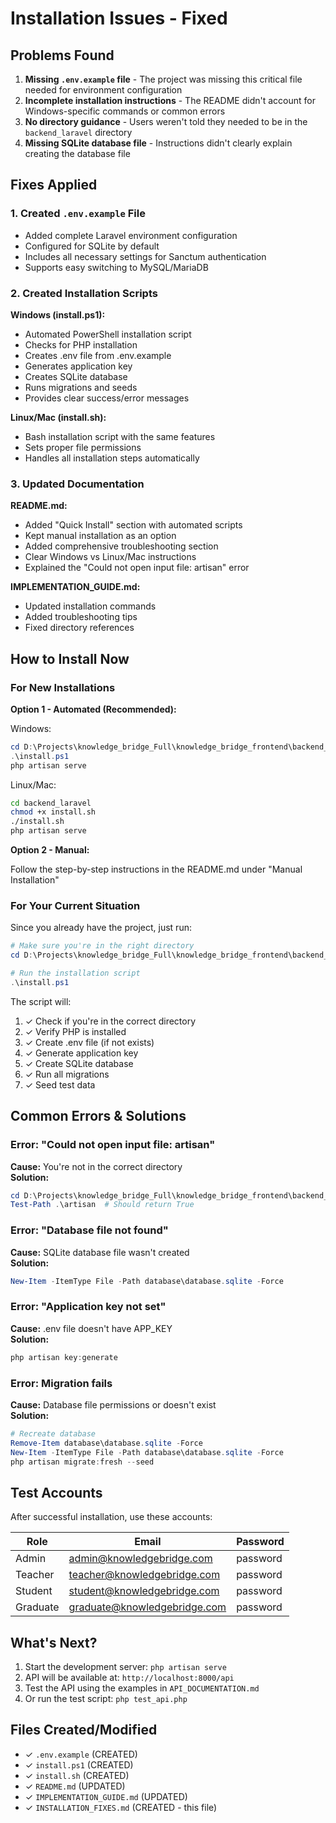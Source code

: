 # Installation Issues - Fixed

## Problems Found

1. **Missing `.env.example` file** - The project was missing this critical file needed for environment configuration
2. **Incomplete installation instructions** - The README didn't account for Windows-specific commands or common errors
3. **No directory guidance** - Users weren't told they needed to be in the `backend_laravel` directory
4. **Missing SQLite database file** - Instructions didn't clearly explain creating the database file

## Fixes Applied

### 1. Created `.env.example` File
- Added complete Laravel environment configuration
- Configured for SQLite by default
- Includes all necessary settings for Sanctum authentication
- Supports easy switching to MySQL/MariaDB

### 2. Created Installation Scripts

**Windows (install.ps1):**
- Automated PowerShell installation script
- Checks for PHP installation
- Creates .env file from .env.example
- Generates application key
- Creates SQLite database
- Runs migrations and seeds
- Provides clear success/error messages

**Linux/Mac (install.sh):**
- Bash installation script with the same features
- Sets proper file permissions
- Handles all installation steps automatically

### 3. Updated Documentation

**README.md:**
- Added "Quick Install" section with automated scripts
- Kept manual installation as an option
- Added comprehensive troubleshooting section
- Clear Windows vs Linux/Mac instructions
- Explained the "Could not open input file: artisan" error

**IMPLEMENTATION_GUIDE.md:**
- Updated installation commands
- Added troubleshooting tips
- Fixed directory references

## How to Install Now

### For New Installations

**Option 1 - Automated (Recommended):**

Windows:
```powershell
cd D:\Projects\knowledge_bridge_Full\knowledge_bridge_frontend\backend_laravel
.\install.ps1
php artisan serve
```

Linux/Mac:
```bash
cd backend_laravel
chmod +x install.sh
./install.sh
php artisan serve
```

**Option 2 - Manual:**

Follow the step-by-step instructions in the README.md under "Manual Installation"

### For Your Current Situation

Since you already have the project, just run:

```powershell
# Make sure you're in the right directory
cd D:\Projects\knowledge_bridge_Full\knowledge_bridge_frontend\backend_laravel

# Run the installation script
.\install.ps1
```

The script will:
1. ✓ Check if you're in the correct directory
2. ✓ Verify PHP is installed
3. ✓ Create .env file (if not exists)
4. ✓ Generate application key
5. ✓ Create SQLite database
6. ✓ Run all migrations
7. ✓ Seed test data

## Common Errors & Solutions

### Error: "Could not open input file: artisan"
**Cause:** You're not in the correct directory  
**Solution:** 
```powershell
cd D:\Projects\knowledge_bridge_Full\knowledge_bridge_frontend\backend_laravel
Test-Path .\artisan  # Should return True
```

### Error: "Database file not found"
**Cause:** SQLite database file wasn't created  
**Solution:**
```powershell
New-Item -ItemType File -Path database\database.sqlite -Force
```

### Error: "Application key not set"
**Cause:** .env file doesn't have APP_KEY  
**Solution:**
```powershell
php artisan key:generate
```

### Error: Migration fails
**Cause:** Database file permissions or doesn't exist  
**Solution:**
```powershell
# Recreate database
Remove-Item database\database.sqlite -Force
New-Item -ItemType File -Path database\database.sqlite -Force
php artisan migrate:fresh --seed
```

## Test Accounts

After successful installation, use these accounts:

| Role     | Email                        | Password |
|----------|------------------------------|----------|
| Admin    | admin@knowledgebridge.com    | password |
| Teacher  | teacher@knowledgebridge.com  | password |
| Student  | student@knowledgebridge.com  | password |
| Graduate | graduate@knowledgebridge.com | password |

## What's Next?

1. Start the development server: `php artisan serve`
2. API will be available at: `http://localhost:8000/api`
3. Test the API using the examples in `API_DOCUMENTATION.md`
4. Or run the test script: `php test_api.php`

## Files Created/Modified

- ✓ `.env.example` (CREATED)
- ✓ `install.ps1` (CREATED)
- ✓ `install.sh` (CREATED)
- ✓ `README.md` (UPDATED)
- ✓ `IMPLEMENTATION_GUIDE.md` (UPDATED)
- ✓ `INSTALLATION_FIXES.md` (CREATED - this file)

